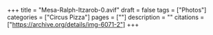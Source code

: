 +++
title = "Mesa-Ralph-Itzarob-0.avif"
draft = false
tags = ["Photos"]
categories = ["Circus Pizza"]
pages = [""]
description = ""
citations = ["https://archive.org/details/img-6071-2"]
+++
